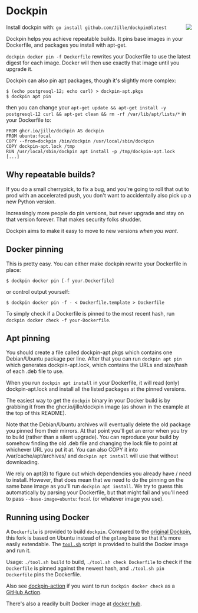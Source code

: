 # Dockpin

<img align="right" src="logo.png" />

Install dockpin with: `go install github.com/Jille/dockpin@latest`

Dockpin helps you achieve repeatable builds. It pins base images in your Dockerfile, and packages you install with apt-get.

`dockpin docker pin -f Dockerfile` rewrites your Dockerfile to use the latest digest for each image. Docker will then use exactly that image until you upgrade it.

Dockpin can also pin apt packages, though it's slightly more complex:

```shell
$ (echo postgresql-12; echo curl) > dockpin-apt.pkgs
$ dockpin apt pin
```

then you can change your `apt-get update && apt-get install -y postgresql-12 curl && apt-get clean && rm -rf /var/lib/apt/lists/*` in your Dockerfile to:

```
FROM ghcr.io/jille/dockpin AS dockpin
FROM ubuntu:focal
COPY --from=dockpin /bin/dockpin /usr/local/sbin/dockpin
COPY dockpin-apt.lock /tmp
RUN /usr/local/sbin/dockpin apt install -p /tmp/dockpin-apt.lock
[...]
```

## Why repeatable builds?

If you do a small cherrypick, to fix a bug, and you're going to roll that out to prod with an accelerated push, you don't want to accidentally also pick up a new Python version.

Increasingly more people do pin versions, but never upgrade and stay on that version forever. That makes security folks shudder.

Dockpin aims to make it easy to move to new versions *when you want*.

## Docker pinning

This is pretty easy. You can either make dockpin rewrite your Dockerfile in place:

```shell
$ dockpin docker pin [-f your.Dockerfile]
```

or control output yourself:

```shell
$ dockpin docker pin -f - < Dockerfile.template > Dockerfile
```

To simply check if a Dockerfile is pinned to the most recent hash, run `dockpin docker check -f your-Dockerfile`.

## Apt pinning

You should create a file called dockpin-apt.pkgs which contains one Debian/Ubuntu package per line. After that you can run `dockpin apt pin` which generates dockpin-apt.lock, which contains the URLs and size/hash of each .deb file to use.

When you run `dockpin apt install` in your Dockerfile, it will read (only) dockpin-apt.lock and install all the listed packages at the pinned versions.

The easiest way to get the `dockpin` binary in your Docker build is by grabbing it from the ghcr.io/jille/dockpin image (as shown in the example at the top of this README).

Note that the Debian/Ubuntu archives will eventually delete the old package you pinned from their mirrors. At that point you'll get an error when you try to build (rather than a silent upgrade). You can reproduce your build by somehow finding the old .deb file and changing the lock file to point at whichever URL you put it at. You can also COPY it into /var/cache/apt/archives/ and `dockpin apt install` will use that without downloading.

We rely on apt(8) to figure out which dependencies you already have / need to install. However, that does mean that we need to do the pinning on the same base image as you'll run `dockpin apt install`. We try to guess this automatically by parsing your Dockerfile, but that might fail and you'll need to pass `--base-image=ubuntu:focal` (or whatever image you use).

## Running using Docker

A `Dockerfile` is provided to build `dockpin`. Compared to the [original Dockpin](https://github.com/Jille/dockpin), this fork is based on Ubuntu instead of the `golang` base so that it's more easily extendable. The [`tool.sh`](tool.sh) script is provided to build the Docker image and run it.

Usage: `./tool.sh build` to build, `./tool.sh check Dockerfile` to check if the `Dockerfile` is pinned against the newest hash, and `./tool.sh pin Dockerfile` pins the Dockerfile.

Also see [dockpin-action](https://github.com/oh6hay/dockpin-action) if you want to run `dockpin docker check` as a [GitHub Action](https://github.com/features/actions).

There's also a readily built Docker image at [docker hub](https://hub.docker.com/r/oh2osq/dockpin).